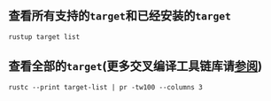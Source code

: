 ##
##
##
## 查看所有支持的`target`和已经安装的`target`
    rustup target list

## 查看全部的`target`(更多交叉编译工具链库请[参阅](https://doc.rust-lang.org/nightly/rustc/platform-support.html))
    rustc --print target-list | pr -tw100 --columns 3
